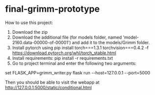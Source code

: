 # final-grimm-prototype

How to use this project:

1. Download the zip
2. Download the additional file (for models folder, named 'model-2160.data-00000-of-00001') and add it to the models/Grimm folder.
3. Install pytorch using pip install torch===1.3.1 torchvision===0.4.2 -f https://download.pytorch.org/whl/torch_stable.html
4. Install requirements: pip install -r requirements.txt
5. Go to project terminal and enter the following two arguments:

set FLASK_APP=grimm_writer.py
flask run --host=127.0.0.1 --port=5000

Then you should be able to visit the webapp at http://127.0.0.1:5000/static/conditional.html
